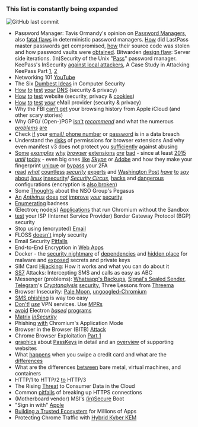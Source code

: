 ### This list is constantly being expanded
![GitHub last commit](https://img.shields.io/github/last-commit/beerisgood/Security-link-collection?label=last%20update%3A&style=flat-square)

* Password Manager: Tavis Ormandy's opinion on [Password Managers](https://lock.cmpxchg8b.com/passmgrs.html), also [fatal flaws](https://tonyarcieri.com/4-fatal-flaws-in-deterministic-password-managers) in deterministic password managers. [How](https://palant.info/2021/12/29/how-did-lastpass-master-passwords-get-compromised/) did LastPass master passwords get compromised, [how](https://www.malwarebytes.com/blog/news/2022/08/source-code-of-password-manager-lastpass-stolen-by-attacker) their source code was stolen and how password vaults were [obtained](https://palant.info/2022/12/23/lastpass-has-been-breached-what-now/). Bitwarden [design flaw](https://palant.info/2023/01/23/bitwarden-design-flaw-server-side-iterations/): Server side iterations. (In)Security of the Unix "[Pass](https://rot256.dev/post/pass/)" password manager. KeePass's InSecurity [against local attackers](https://cve.mitre.org/cgi-bin/cvename.cgi?name=CVE-2023-24055), A Case Study in Attacking KeePass Part [1](https://blog.harmj0y.net/redteaming/a-case-study-in-attacking-keepass/), [2](https://blog.harmj0y.net/redteaming/keethief-a-case-study-in-attacking-keepass-part-2/)
* Networking 101 [YouTube](https://www.youtube.com/playlist?list=PLR0bgGon_WTKY2irHaG_lNRZTrA7gAaCj)
* The Six [Dumbest Ideas](https://www.ranum.com/security/computer_security/editorials/dumb/index.html) in Computer Security
* [How](https://www.grc.com/dns/dns.htm) [*to*](https://www.dnsleaktest.com) [test](https://bash.ws/dnsleak/) [*your*](https://dnscheck.tools/) [DNS](https://cmdns.dev.dns-oarc.net) (security & privacy)
* [How](https://www.ssllabs.com/ssltest/analyze.html) [*to*](https://www.virustotal.com/gui/home/url) [test](https://webbkoll.dataskydd.net/) website (security, privacy & [cookies](https://2gdpr.com)) 
* [How](https://mecsa.jrc.ec.europa.eu/) [*to*](https://internet.nl/test-mail/) [test](https://ssl-tools.net/mailservers) [*your*](https://www.emailprivacytester.com/) eMail provider (security & privacy)
* Why the FBI [can’t get](https://blog.cryptographyengineering.com/2021/03/25/whats-in-your-browser-backup/) your browsing history from Apple iCloud (and other scary stories)
* Why GPG/ (Open-)PGP [isn't](https://archive.is/K1eZz) [*recommend*](https://web.archive.org/web/20230601224637/https://twitter.com/DanielMicay/status/1145264664315604992) and what the numerous [*problems*](https://latacora.micro.blog/2019/07/16/the-pgp-problem.html) [are](https://www.kicksecure.com/wiki/OpenPGP#Issues_with_PGP)
* Check [if](https://sec.hpi.de/ilc/?lang=en) your [email/ phone number](https://haveibeenpwned.com/) or [password](https://haveibeenpwned.com/Passwords) is in a data breach
* Understand the [risks](https://support.google.com/chrome/a/answer/9897812) of permissions for browser extensions And why even manifest v3 does not protect you [sufficiently](https://mattfrisbie.substack.com/p/spy-chrome-extension) against abusing
* [Some](https://palant.info/2021/09/28/breaking-custom-cursor-to-p0wn-the-web/) [*examples*](https://palant.info/2021/08/02/data-exfiltration-in-keepa-price-tracker/) [why](https://palant.info/2021/06/28/having-fun-with-css-injection-in-a-browser-extension/) [*browser*](https://palant.info/2021/05/04/universal-xss-in-ninja-cookie-extension/) [extensions](https://palant.info/2021/04/13/print-friendly-pdf-full-compromise/) [*are*](https://palant.info/2020/12/10/how-anti-fingerprinting-extensions-tend-to-make-fingerprinting-easier/) [bad](https://palant.info/2020/02/25/mcafee-webadvisor-from-xss-in-a-sandboxed-browser-extension-to-administrator-privileges/) - since at least [2015](https://security.googleblog.com/2015/03/out-with-unwanted-ad-injectors.html) [*until*](https://www.imperva.com/blog/the-ad-blocker-that-injects-ads/) [today](https://portswigger.net/research/ublock-i-exfiltrate-exploiting-ad-blockers-with-css) - even big ones [like](https://palant.info/2022/03/14/party-time-injecting-code-into-teleparty-extension/) [*Skype*](https://palant.info/2022/03/01/skype-extension-all-functionality-broken-still-exploitable/) or [Adobe](https://palant.info/2022/04/19/adobe-acrobat-hollowing-out-same-origin-policy/) and how they make your fingerprint [unique](https://en.wikipedia.org/wiki/Device_fingerprint#Browser_extensions) or [bypass](https://www.trustwave.com/en-us/resources/blogs/spiderlabs-blog/rilide-a-new-malicious-browser-extension-for-stealing-cryptocurrencies/) your 2FA
* [read](https://madaidans-insecurities.github.io/linux.html) [*what*](https://forums.whonix.org/t/fixing-the-desktop-linux-security-model/9172/2) [countless](https://www.reddit.com/r/GrapheneOS/comments/bj1gpz/syzbot_and_the_tale_of_thousand_kernel_bugs/) [*security*](https://forums.grsecurity.net/viewtopic.php?f=7&t=4309) [experts](https://theinvisiblethings.blogspot.com/2011/04/linux-security-circus-on-gui-isolation.html) and [Washington Post](https://www.washingtonpost.com/sf/business/2015/11/05/net-of-insecurity-the-kernel-of-the-argument/) [*have*](https://slo-tech.com/clanki/10001en/) [to](https://www.youtube.com/watch?v=LqaWIn4y26E) [*say*](https://www.youtube.com/watch?v=BVOCYFTC_rQ) [about](https://grsecurity.net/~spender/interview_notes.txt) [*linux*](https://jenda.hrach.eu/w/linux-insecurity) [insecurity](https://www.reddit.com/r/privacytoolsIO/comments/ik33qi/how_private_secure_is_apple_ios_macos_google_and/g3iyq5h/)/ [*Security Circus*](https://blog.invisiblethings.org/2011/04/23/linux-security-circus-on-gui-isolation.html), [hacks](https://ar.al/2022/08/30/dear-linux-privileged-ports-must-die/) and [dangerous](https://bitsex.net/english/2021/kodachi-linux-is-probably-not-secure/) configurations (encryption is [also broken](https://0pointer.net/blog/authenticated-boot-and-disk-encryption-on-linux.html))
* Some [Thoughts](https://qua3k.github.io/pegasus/) about the NSO Group's Pegasus
* [An](https://web.archive.org/web/20211009210153/https://twitter.com/ZanthedNT/status/1446943944261128192) [*Antivirus*](https://archive.is/pyY3l) [does](https://archive.is/bxpzf) [*not*](https://archive.is/4WWXD) [improve](https://archive.is/7aKME) [*your*](https://archive.is/cwxDK) [security](https://privsec.dev/knowledge/badness-enumeration/#antiviruses)
* [Enumerating](https://lwn.net/Articles/293034/) badness
* (Electron; nodejs) [Applications](https://github.com/sickcodes/no-sandbox) that run Chromium without the Sandbox
* [test](https://isbgpsafeyet.com/) your ISP (Internet Service Provider) Border Gateway Protocol (BGP) security
* Stop using (encrypted) [Email](https://latacora.singles/2020/02/19/stop-using-encrypted.html)
* FLOSS [doesn't](https://seirdy.one/2022/02/02/floss-security.html) imply security
* Email Security [Pitfalls](https://improsec.com/tech-blog/email-security-pitfalls)
* End-to-End Encryption in [Web Apps](https://cronokirby.com/posts/2021/06/e2e_in_the_browser/)
* Docker - the [security nightmare](https://wonderfall.dev/docker-hardening/#is-it-really-a-security-nightmare) of [dependencies](https://wonderfall.dev/docker-hardening/#the-nightmare-of-dependencies) and [hidden place](https://community.atlassian.com/t5/Trust-Security-articles/Hiding-malware-in-Docker-Desktop-s-virtual-machine/ba-p/1924743) for malware and [exposed](https://arxiv.org/pdf/2307.03958.pdf) secrets and private keys
* SIM Card [Hijacking](https://www.maketecheasier.com/sim-card-hijacking/): How it works and what you can do about it
* [SS7](https://secure-voice.com/ss7_attacks/) Attacks: Intercepting SMS and calls as easy as ABC
* Messenger (problems): [Whatsapp's Backups](https://sudneela.github.io/posts/the-workings-of-whatsapps-end-to-end-encrypted-backups/), [Signal's Sealed Sender](https://www.ndss-symposium.org/ndss-paper/improving-signals-sealed-sender/), [Telegram](https://portswigger.net/daily-swig/multiple-encryption-flaws-uncovered-in-telegram-messaging-protocol)'s [*Cryptanalysis*](https://www.cryptofails.com/post/70546720222/telegrams-cryptanalysis-contest) [security](https://blog.bytebytego.com/p/ep29-online-gaming-protocol#§is-telegram-secure), Three Lessons from [Threema](https://breakingthe3ma.app/)
* Browser Insecurity: [Pale Moon](https://seirdy.one/notes/2022/06/01/pale-moon/), [ungoogled-Chromium](https://qua3k.github.io/ungoogled/)
* [SMS phishing](https://www.bejarano.io/sms-phishing/) is way too easy
* [Don't!](https://gist.github.com/joepie91/5a9909939e6ce7d09e29) [*use*](https://superuser.com/a/926524) VPN services. Use [MPRs](https://invisv.com/articles/relay.html)
* [avoid](https://blog.sekoia.io/luckymouse-uses-a-backdoored-electron-app-to-target-macos/) Electron [*based*](https://www.malwarebytes.com/blog/news/2022/08/a-vulnerability-was-found-in-electron-which-is-what-drives-discord-spotify-and-microsoft-teams) [programs](https://blog.doyensec.com/2022/09/27/electron-api-default-permissions.html)
* [Matrix](https://archive.is/bPrxT) [*InSecurity*](https://archive.is/lqtLl)
* Phishing [with](https://mrd0x.com/phishing-with-chromium-application-mode/) Chromium's Application Mode
* Browser in the Browser (BITB) [Attack](https://mrd0x.com/browser-in-the-browser-phishing-attack/)
* Chrome Browser Exploitation [Part 1](https://jhalon.github.io/chrome-browser-exploitation-1/)
* [graphics](https://archive.is/432zQ) about [PassKeys](https://www.passkeys.io) in detail and an [overview](https://passkeys.directory) of supporting websites
* What [happens](https://blog.bytebytego.com/i/64353490/how-does-visa-work-when-we-swipe-a-credit-card-at-a-merchants-shop) when you swipe a credit card and what are the [differences](https://blog.bytebytego.com/i/68502474/visa-vs-american-express)
* What are the differences [between](https://www.youtube.com/watch?v=Jz8Gs4UHTO8) bare metal, virtual machines, and containers
* HTTP/1 to HTTP/2 [to](https://www.youtube.com/watch?v=a-sBfyiXysI) HTTP/3
* The Rising [Threat](https://www.apple.com/newsroom/pdfs/The-Rising-Threat-to-Consumer-Data-in-the-Cloud.pdf) to Consumer Data in the Cloud
* Common [pitfalls](https://palant.info/2022/12/08/common-pitfalls-of-breaking-up-https-connections/) of breaking up HTTPS connections
* (Motherboard vendor) MSI's [(in)Secure](https://dawidpotocki.com/en/2023/01/13/msi-insecure-boot/) Boot
* "Sign in with" [Apple](https://www.apple.com/privacy/docs/Sign_in_with_Apple_White_Paper_Nov_2019.pdf)
* [Building a Trusted Ecosystem](https://www.apple.com/privacy/docs/Building_a_Trusted_Ecosystem_for_Millions_of_Apps.pdf) for Millions of Apps
* Protecting Chrome Traffic with [Hybrid Kyber KEM](https://blog.chromium.org/2023/08/protecting-chrome-traffic-with-hybrid.html)

